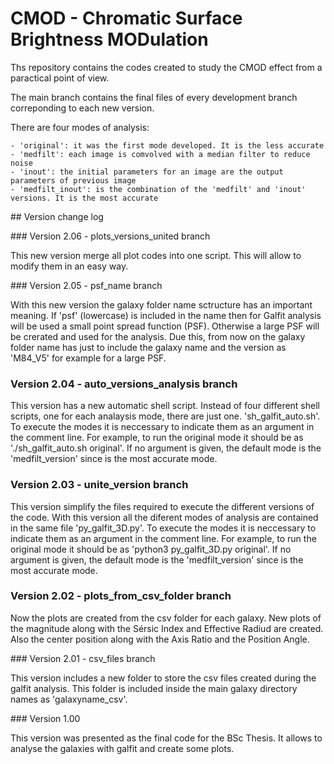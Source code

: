 # CMOD - Chromatic Surface Brightness MODulation

Ths repository contains the codes created to study the CMOD effect from a paractical point of view.

The main branch contains the final files of every development branch correponding to each new version. 

There are four modes of analysis:

    - 'original': it was the first mode developed. It is the less accurate
    - 'medfilt': each image is comvolved with a median filter to reduce noise
    - 'inout': the initial parameters for an image are the output parameters of previous image
    - 'medfilt_inout': is the combination of the 'medfilt' and 'inout' versions. It is the most accurate


## Version change log

### Version 2.06 - plots_versions_united branch

This new version merge all plot codes into one script. This will allow to modify them in an easy way.

### Version 2.05 - psf_name branch

With this new version the galaxy folder name sctructure has an important meaning. If 'psf' (lowercase) is included in the name then for Galfit analysis will be used a small point spread function (PSF). Otherwise a large PSF will be crerated and used for the analysis. Due this, from now on the galaxy folder name has just to include the galaxy name and the version as 'M84_V5' for example for a large PSF.

### Version 2.04 - auto_versions_analysis branch

This version has a new automatic shell script. Instead of four different shell scripts, one for each analaysis mode, there are just one. 'sh_galfit_auto.sh'. To execute the modes it is neccessary to indicate them as an argument in the comment line. For example, to run the original mode it should be as './sh_galfit_auto.sh original'. If no argument is given, the default mode is the 'medfilt_version' since is the most accurate mode. 

### Version 2.03 - unite_version branch

This version simplify the files required to execute the different versions of the code. With this version all the diferent modes of analysis are contained in the same file 'py_galfit_3D.py'. To execute the modes it is neccessary to indicate them as an argument in the comment line. For example, to run the original mode it should be as 'python3 py_galfit_3D.py original'. If no argument is given, the default mode is the 'medfilt_version' since is the most accurate mode. 

### Version 2.02 - plots_from_csv_folder branch

Now the plots are created from the csv folder for each galaxy. New plots of the magnitude along with the Sérsic Index and Effective Radiud are created. Also the center position along with the Axis Ratio and the Position Angle.

### Version 2.01 - csv_files branch

This version includes a new folder to store the csv files created during the galfit analysis. This folder is included inside the main galaxy directory names as 'galaxyname_csv'.

### Version 1.00

This version was presented as the final code for the BSc Thesis. It allows to analyse the galaxies with galfit and create some plots.

